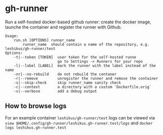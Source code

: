 # gh-runner

Run a self-hosted docker-based github runner: create the docker image, launche the container and register the runner with Github.

```
Usage:
    run.sh [OPTIONS] runner_name
        runner_name  should contain a name of the repository, e.g. leshikus/gh-runner/test
Options:
    -t|--token [TOKEN]  user token for the self-hosted runne
                        go to Settings -> Runners for your repo
    -l|--label [LABEL]  mark the runner with the label instead of the name
    -nr|--no-rebuild    do not rebuild the contaner
    -r|--remove         unregister the runner and remove the container
    -s|--skip-check     skip runner_name sanity check
    -c|--context        a directory with a custom `Dockerfile.orig`
    -v|--verbose        add a debug output
```

## How to browse logs

For an example container `leshikus/gh-runner/test` logs can be viewed via
    `view $HOME/.config/gh-runner/leshikus.gh-runner.test/logs`
    and `docker logs leshikus.gh-runner.test`


